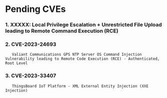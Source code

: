 # Pending CVEs

### 1. XXXXX: Local Privilege Escalation + Unrestricted File Upload leading to Remote Command Execution (RCE)

### 2. **CVE-2023-24693**
       Valiant Communications GPS NTP Server OS Command Injection Vulnerability leading to Remote Code Execution (RCE) - Authenticated, Root Level
       
### 3. **CVE-2023-33407**
       ThingsBoard IoT Platform - XML External Entity Injection (XXE Injection)
